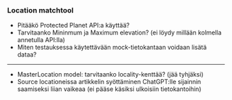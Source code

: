 ### Location matchtool
- Pitääkö Protected Planet API:a käyttää?
- Tarvitaanko Mininmum ja Maximum elevation? (ei löydy millään kolmella annetulla API:lla)
- Miten testauksessa käytettävään mock-tietokantaan voidaan lisätä dataa?
_________

- MasterLocation model: tarvitaanko locality-kenttää? (jää tyhjäksi)
- Source locationeissa artikkelin syöttäminen ChatGPT:lle sijainnin saamiseksi liian vaikeaa (ei pääse käsiksi ulkoisiin tietokantoihin)
